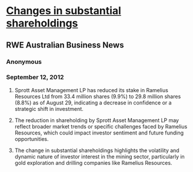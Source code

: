 # [Changes in substantial shareholdings](https://advance.lexis.com/api/document?collection=news&id=urn:contentItem:56JR-F3Y1-DYTK-54BX-00000-00&context=1519360)
## RWE Australian Business News
### Anonymous
### September 12, 2012
1. Sprott Asset Management LP has reduced its stake in Ramelius Resources Ltd from 33.4 million shares (9.9%) to 29.8 million shares (8.8%) as of August 29, indicating a decrease in confidence or a strategic shift in investment.
  
2. The reduction in shareholding by Sprott Asset Management LP may reflect broader market trends or specific challenges faced by Ramelius Resources, which could impact investor sentiment and future funding opportunities.

3. The change in substantial shareholdings highlights the volatility and dynamic nature of investor interest in the mining sector, particularly in gold exploration and drilling companies like Ramelius Resources.